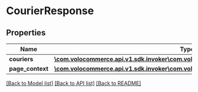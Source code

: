 # CourierResponse

## Properties
Name | Type | Description | Notes
------------ | ------------- | ------------- | -------------
**couriers** | [**\com.volocommerce.api.v1.sdk.invoker\com.volocommerce.api.v1.sdk.model\CourierBean[]**](CourierBean.md) |  | [optional] 
**page_context** | [**\com.volocommerce.api.v1.sdk.invoker\com.volocommerce.api.v1.sdk.model\PageContext**](PageContext.md) |  | [optional] 

[[Back to Model list]](../README.md#documentation-for-models) [[Back to API list]](../README.md#documentation-for-api-endpoints) [[Back to README]](../README.md)


